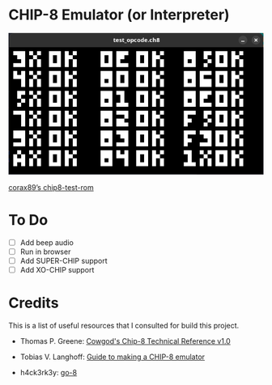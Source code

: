 # CHIP-8 Emulator (or Interpreter)

![test_opcode](./assets/test_opcode.png)

[corax89’s chip8-test-rom](https://github.com/corax89/chip8-test-rom)

# To Do

- [ ] Add beep audio
- [ ] Run in browser
- [ ] Add SUPER-CHIP support
- [ ] Add XO-CHIP support

# Credits

This is a list of useful resources that I consulted for build this project.

- Thomas P. Greene: [Cowgod's Chip-8 Technical Reference v1.0](http://devernay.free.fr/hacks/chip8/C8TECH10.HTM#2.4)

- Tobias V. Langhoff: [Guide to making a CHIP-8 emulator](https://tobiasvl.github.io/blog/write-a-chip-8-emulator/#what-next)

- h4ck3rk3y: [go-8](https://github.com/h4ck3rk3y/go-8/tree/master)
